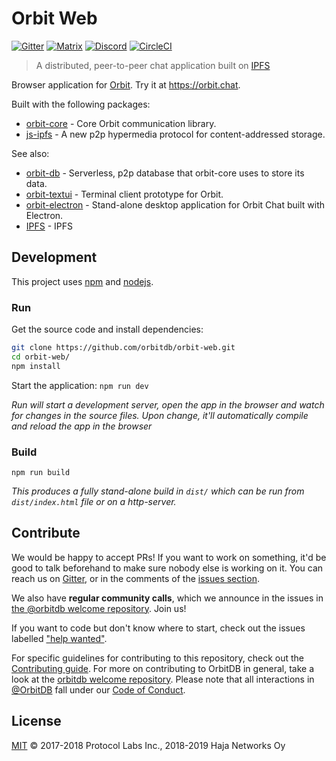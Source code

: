 # Orbit Web

[![Gitter](https://img.shields.io/gitter/room/nwjs/nw.js.svg)](https://gitter.im/orbitdb/Lobby) [![Matrix](https://img.shields.io/badge/matrix-%23orbitdb%3Apermaweb.io-blue.svg)](https://riot.permaweb.io/#/room/#orbitdb:permaweb.io) [![Discord](https://img.shields.io/discord/475789330380488707?color=blueviolet&label=discord)](https://discord.gg/cscuf5T) [![CircleCI](https://circleci.com/gh/orbitdb/orbit-web/tree/master.svg?style=shield)](https://circleci.com/gh/orbitdb/orbit-web/tree/master)

> A distributed, peer-to-peer chat application built on [IPFS](http://ipfs.io)

Browser application for [Orbit](https://github.com/orbitdb/orbit). Try it at https://orbit.chat.

Built with the following packages:

- [orbit-core](https://github.com/orbitdb/orbit-core) - Core Orbit communication library.
- [js-ipfs](https://github.com/ipfs/js-ipfs) - A new p2p hypermedia protocol for content-addressed storage.

See also:

- [orbit-db](https://github.com/orbitdb/orbit-db) - Serverless, p2p database that orbit-core uses to store its data.
- [orbit-textui](https://github.com/orbitdb/orbit-textui) - Terminal client prototype for Orbit.
- [orbit-electron](https://github.com/orbitdb/orbit-electron) - Stand-alone desktop application for Orbit Chat built with Electron.
- [IPFS](https://ipfs.io) - IPFS

## Development

This project uses [npm](http://npmjs.com/) and [nodejs](https://nodejs.org/).

### Run

Get the source code and install dependencies:

```sh
git clone https://github.com/orbitdb/orbit-web.git
cd orbit-web/
npm install
```

Start the application:
`npm run dev`

_Run will start a development server, open the app in the browser and watch for changes in the source files. Upon change, it'll automatically compile and reload the app in the browser_

### Build

`npm run build`

_This produces a fully stand-alone build in `dist/` which can be run from `dist/index.html` file or on a http-server._

## Contribute

We would be happy to accept PRs! If you want to work on something, it'd be good to talk beforehand to make sure nobody else is working on it. You can reach us on [Gitter](https://gitter.im/orbitdb/Lobby), or in the comments of the [issues section](https://github.com/orbitdb/orbit-web/issues).

We also have **regular community calls**, which we announce in the issues in [the @orbitdb welcome repository](https://github.com/orbitdb/welcome/issues). Join us!

If you want to code but don't know where to start, check out the issues labelled ["help wanted"](https://github.com/orbitdb/orbit-web/issues?q=is%3Aopen+is%3Aissue+label%3A%22help+wanted%22+sort%3Areactions-%2B1-desc).

For specific guidelines for contributing to this repository, check out the [Contributing guide](CONTIRBUTING.md). For more on contributing to OrbitDB in general, take a look at the [orbitdb welcome repository](https://github.com/orbitdb/welcome). Please note that all interactions in [@OrbitDB](https://github.com/orbitdb) fall under our [Code of Conduct](CODE_OF_CONDUCT.md).

## License

[MIT](LICENSE) © 2017-2018 Protocol Labs Inc., 2018-2019 Haja Networks Oy

